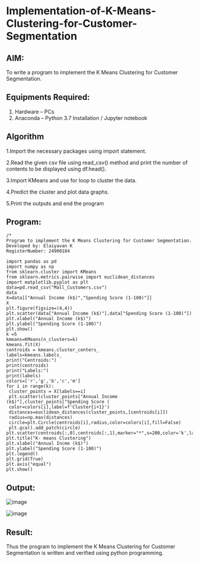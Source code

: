 # Implementation-of-K-Means-Clustering-for-Customer-Segmentation

## AIM:
To write a program to implement the K Means Clustering for Customer Segmentation.

## Equipments Required:
1. Hardware – PCs
2. Anaconda – Python 3.7 Installation / Jupyter notebook

## Algorithm
1.Import the necessary packages using import statement.

2.Read the given csv file using read_csv() method and print the number of contents to be displayed using df.head().

3.Import KMeans and use for loop to cluster the data.

4.Predict the cluster and plot data graphs.

5.Print the outputs and end the program
## Program:
```
/*
Program to implement the K Means Clustering for Customer Segmentation.
Developed by: Elaiyavan K
RegisterNumber: 24900184

```
```
import pandas as pd
import numpy as np
from sklearn.cluster import KMeans
from sklearn.metrics.pairwise import euclidean_distances
import matplotlib.pyplot as plt
data=pd.read_csv("Mall_Customers.csv")
data
X=data[["Annual Income (k$)","Spending Score (1-100)"]]
X
plt.figure(figsize=(4,4))
plt.scatter(data["Annual Income (k$)"],data["Spending Score (1-100)"])
plt.xlabel("Annual Income (k$)")
plt.ylabel("Spending Score (1-100)")
plt.show()
k =5
kmeans=KMeans(n_clusters=k)
kmeans.fit(X)
centroids = kmeans.cluster_centers_
labels=kmeans.labels_
print("Centroids:")
print(centroids)
print("Labels:")
print(labels)
colors=['r','g','b','c','m']
for i in range(k):
 cluster_points = X[labels==i]
 plt.scatter(cluster_points["Annual Income (k$)"],cluster_points["Spending Score (
 color=colors[i],label=f'Cluster{i+1}')
 distances=euclidean_distances(cluster_points,[centroids[i]])
 radius=np.max(distances)
 circle=plt.Circle(centroids[i],radius,color=colors[i],fill=False)
 plt.gca().add_patch(circle)
plt.scatter(centroids[:,0],centroids[:,1],marker="*",s=200,color='k',label='Centroi
plt.title("K- means Clustering")
plt.xlabel("Annual Incme (k$)")
plt.ylabel("Spending Score (1-100)")
plt.legend()
plt.grid(True)
plt.axis("equal")
plt.show()

```

## Output:
![image](https://github.com/user-attachments/assets/a5386bb0-d2dc-40df-a42e-e3090e0a4800)

![image](https://github.com/user-attachments/assets/12d1315f-469e-45fd-9df1-4091376d1ab8)




## Result:
Thus the program to implement the K Means Clustering for Customer Segmentation is written and verified using python programming.
